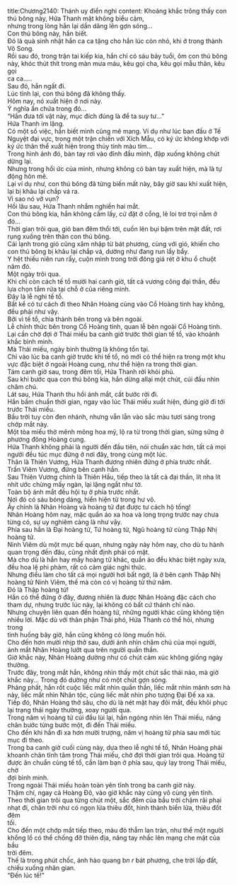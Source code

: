 title:Chương2140: Thánh uy điển nghi
content:
Khoảng khắc trông thấy con thú bông này, Hứa Thanh mặt không biểu cảm,<br>nhưng trong lòng hắn lại dần dâng lên gợn sóng...<br>Con thú bông này, hắn biết.<br>Đó là quà sinh nhật hắn ca ca tặng cho hắn lúc còn nhỏ, khi ở trong thành<br>Vô Song.<br>Rồi sau đó, trong trận tai kiếp kia, hắn chỉ có sáu bảy tuổi, ôm con thú bông<br>này, khóc thút thít trong màn mưa máu, kêu gọi cha, kêu gọi mẫu thân, kêu gọi<br>ca ca…..<br>Sau đó, hắn ngất đi.<br>Lúc tỉnh lại, con thú bông đã không thấy.<br>Hôm nay, nó xuất hiện ở nơi này.<br>Ý nghĩa ẩn chứa trong đó...<br>“Hắn đưa tới vật này, mục đích đúng là để ta suy tư...”<br>Hứa Thanh im lặng.<br>Có một số việc, hắn biết mình cũng mê mang. Ví dụ như lúc ban đầu ở Tế<br>Nguyệt đại vực, trong một trận chiến với Xích Mẫu, có ký ức không khớp với<br>ký ức thân thể xuất hiện trong thủy tinh màu tím…<br>Trong hình ảnh đó, bàn tay rơi vào đỉnh đầu mình, đập xuống không chút<br>dừng lại.<br>Nhưng trong hồi ức của mình, nhưng không có bàn tay xuất hiện, mà là tự<br>động hôn mê.<br>Lại ví dụ như, con thú bông đã từng biến mất này, bây giờ sau khi xuất hiện,<br>lại bị khâu lại chắp vá ra.<br>Vì sao nó vỡ vụn?<br>Hồi lâu sau, Hứa Thanh nhắm nghiền hai mắt.<br>Con thú bông kia, hắn không cầm lấy, cứ đặt ở cổng, lẻ loi trơ trọi nằm ở<br>đó...<br>Thời gian trôi qua, gió ban đêm thổi tới, cuốn lên bụi bặm trên mặt đất, rơi<br>rụng xuống trên thân con thú bông.<br>Cái lạnh trong gió cũng xâm nhập từ bát phương, cùng với gió, khiến cho<br>con thú bông bị khâu lại chắp vá, dường như đang run lẩy bẩy.<br>Y hệt thiếu niên run rẩy, cuộn mình trong trời đông giá rét ở khu ổ chuột<br>năm đó.<br>Một ngày trôi qua.<br>Khi chỉ còn cách tế tổ mười hai canh giờ, tất cả vương công đại thần, đều<br>lựa chọn tắm rửa tại chỗ ở của riêng mình.<br>Đây là lễ nghi tế tổ.<br>Bất kể có tư cách đi theo Nhân Hoàng cùng vào Cổ Hoàng tinh hay không,<br>đều phải như vậy.<br>Bởi vì tế tổ, chia thành bên trong và bên ngoài.<br>Lễ chính thức bên trong Cổ Hoàng tinh, quan lễ bên ngoài Cổ Hoàng tinh.<br>Lại cần chờ đợi ở Thái miếu ba canh giờ trước thời gian tế tổ, vào khoảnh<br>khắc bình minh.<br>Mà Thái miếu, ngày bình thường là không tồn tại.<br>Chỉ vào lúc ba canh giờ trước khi tế tổ, nó mới có thể hiện ra trong một khu<br>vực đặc biệt ở ngoài Hoàng cung, như thể hiện ra trong thời gian.<br>Tám canh giờ sau, trong đêm tối, Hứa Thanh rời khỏi phủ.<br>Sau khi bước qua con thú bông kia, hắn dừng allại một chút, cúi đầu nhìn<br>chăm chú.<br>Lát sau, Hứa Thanh thu hồi ánh mắt, cất bước rời đi.<br>Hắn bấm chuẩn thời gian, ngay vào lúc Thái miếu xuất hiện, đúng giờ đi tới<br>trước Thái miếu.<br>Bầu trời tuy còn đen nhánh, nhưng vẫn lẫn vào sắc màu tươi sáng trong<br>chớp mắt này.<br>Một tòa miếu thờ mênh mông hoa mỹ, lộ ra từ trong thời gian, sừng sững ở<br>phương đông Hoàng cung.<br>Hứa Thanh không phải là người đến đầu tiên, nói chuẩn xác hơn, tất cả mọi<br>người đều túc mục đứng ở nơi đây, trong cùng một lúc.<br>Thân là Thiên Vương, Hứa Thanh đương nhiên đứng ở phía trước nhất.<br>Trấn Viêm Vương, đứng bên cạnh hắn.<br>Sau Thiên Vương chính là Thiên Hầu, tiếp theo là tất cả đại thần, lít nha lít<br>nhít ước chừng mấy ngàn, lại lặng ngắt như tờ.<br>Toàn bộ ánh mắt đều hội tụ ở phía trước nhất.<br>Nơi đó có sáu bóng dáng, hiển hiện từ trong hư vô.<br>Ấy chính là Nhân Hoàng và hoàng tử đạt được tư cách hộ tống!<br>Nhân Hoàng hôm nay, mặc quần áo xa hoa và long trọng trước nay chưa<br>từng có, sự uy nghiêm càng là như vậy.<br>Phía sau hắn là Đại hoàng tử, Tứ hoàng tử, Ngũ hoàng tử cùng Thập Nhị<br>hoàng tử.<br>Ninh Viêm dù một mực bế quan, nhưng ngày này hôm nay, cho dù tu hành<br>quan trọng đến đâu, cũng nhất định phải có mặt.<br>Mà cho dù là hắn hay mấy hoàng tử khác, quần áo đều khác biệt ngày xưa,<br>đều hoa lệ phi phàm, rất có cảm giác nghi thức.<br>Nhưng điều làm cho tất cả mọi người hơi bất ngờ, là ở bên cạnh Thập Nhị<br>hoàng tử Ninh Viêm, thế mà còn có vị hoàng tử thứ năm.<br>Đó là Thập hoàng tử!<br>Hắn có thể đứng ở đây, đương nhiên là được Nhân Hoàng đặc cách cho<br>tham dự, nhưng trước lúc này, lại không có bất cứ thánh chỉ nào.<br>Nhưng chuyện liên quan đến hoàng tử, những người khác cũng không tiện<br>nhiều lời. Mặc dù với thân phận Thái phó, Hứa Thanh có thể hỏi, nhưng trong<br>tình huống bây giờ, hắn cũng không có lòng muốn hỏi.<br>Cho đến hơn mười nhịp thở sau, dưới ánh nhìn chăm chú của mọi người,<br>ánh mắt Nhân Hoàng lướt qua trên người quần thần.<br>Giờ khắc này, Nhân Hoàng dường như có chút cảm xúc không giống ngày<br>thường.<br>Trước đây, trong mắt hắn, không nhìn thấy một chút sắc thái nào, mà giờ<br>khắc này... Trong đó dường như có một chút gợn sóng.<br>Phảng phất, hắn rốt cuộc liếc mắt nhìn quần thần, liếc mắt nhìn mảnh sơn hà<br>này, liếc mắt nhìn Nhân tộc, cũng liếc mắt nhìn pho tượng Đại Đế xa xa.<br>Tiếp đó, Nhân Hoàng thở sâu, cho dù là nét mặt hay đôi mắt, đều khôi phục<br>lại trạng thái ngày thường, xoay người qua.<br>Trong năm vị hoàng tử cúi đầu lùi lại, hắn ngóng nhìn lên Thái miếu, nâng<br>chân bước từng bước một, đi đến Thái miếu.<br>Cho đến khi hắn đi xa hơn mười trượng, năm vị hoàng tử phía sau mới túc<br>mục đi theo.<br>Trong ba canh giờ cuối cùng này, dựa theo lễ nghi tế tổ, Nhân Hoàng phải<br>khoanh chân tĩnh tâm trong Thái miếu, chờ đợi thời gian trôi qua. Hoàng tử<br>được ân chuẩn cùng tế tổ, cần làm bạn ở phía sau, quỳ lạy trong Thái miếu, chờ<br>đợi bình minh.<br>Trong ngoài Thái miếu hoàn toàn yên tĩnh trong ba canh giờ này.<br>Thậm chí, ngay cả Hoàng Đô, vào giờ khắc này cũng vô cùng yên tĩnh.<br>Theo thời gian trôi qua từng chút một, sắc đêm của bầu trời chậm rãi phai<br>nhạt đi, chân trời như có ngọn lửa thiêu đốt, hình thành biển lửa, thiêu đốt đêm<br>tối.<br>Cho đến một chớp mắt tiếp theo, màu đỏ thẫm lan tràn, như thể một người<br>khổng lồ có thể chống đỡ thiên địa, nâng tay nhấc lên mạng che mặt của bầu<br>trời đêm.<br>Thế là trong phút chốc, ánh hào quang b*n r* bát phương, che trời lấp đất,<br>chiếu xuống nhân gian.<br>“Đến lúc tế!”